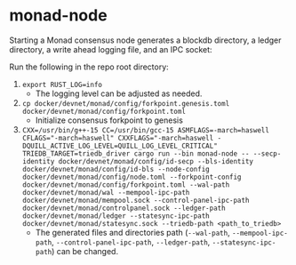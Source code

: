 # monad-node

Starting a Monad consensus node generates a blockdb directory, a ledger directory, a write ahead logging file, and an IPC socket:

Run the following in the repo root directory:
1. `export RUST_LOG=info`
    - The logging level can be adjusted as needed.
2. `cp docker/devnet/monad/config/forkpoint.genesis.toml docker/devnet/monad/config/forkpoint.toml`
    - Initialize consensus forkpoint to genesis
3. `CXX=/usr/bin/g++-15 CC=/usr/bin/gcc-15 ASMFLAGS=-march=haswell CFLAGS="-march=haswell" CXXFLAGS="-march=haswell -DQUILL_ACTIVE_LOG_LEVEL=QUILL_LOG_LEVEL_CRITICAL" TRIEDB_TARGET=triedb_driver cargo run --bin monad-node -- --secp-identity docker/devnet/monad/config/id-secp --bls-identity docker/devnet/monad/config/id-bls --node-config docker/devnet/monad/config/node.toml --forkpoint-config docker/devnet/monad/config/forkpoint.toml --wal-path docker/devnet/monad/wal --mempool-ipc-path docker/devnet/monad/mempool.sock --control-panel-ipc-path docker/devnet/monad/controlpanel.sock --ledger-path docker/devnet/monad/ledger --statesync-ipc-path docker/devnet/monad/statesync.sock --triedb-path <path_to_triedb>`
    - The generated files and directories path (`--wal-path`, `--mempool-ipc-path`, `--control-panel-ipc-path`, `--ledger-path`, `--statesync-ipc-path`) can be changed.
